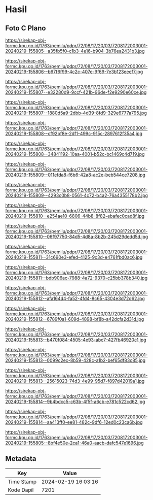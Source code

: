 # Hasil

## Foto C Plano

https://sirekap-obj-formc.kpu.go.id/1763/pemilu/pdpr/72/08/17/20/03/7208172003001-20240219-155805--a35fb5f0-c1b3-4e16-b904-3b76ea2431b3.jpg

https://sirekap-obj-formc.kpu.go.id/1763/pemilu/pdpr/72/08/17/20/03/7208172003001-20240219-155806--b67f6f99-4c2c-407e-9f69-7e3b123eeef7.jpg

https://sirekap-obj-formc.kpu.go.id/1763/pemilu/pdpr/72/08/17/20/03/7208172003001-20240219-155807--e32280d9-9ccf-421b-96de-f2e9290e60ce.jpg

https://sirekap-obj-formc.kpu.go.id/1763/pemilu/pdpr/72/08/17/20/03/7208172003001-20240219-155807--1880d5a9-2dbb-4d39-8fd9-329e6777a795.jpg

https://sirekap-obj-formc.kpu.go.id/1763/pemilu/pdpr/72/08/17/20/03/7208172003001-20240219-155808--cf92bf8e-2df1-499c-915c-2897612f35a4.jpg

https://sirekap-obj-formc.kpu.go.id/1763/pemilu/pdpr/72/08/17/20/03/7208172003001-20240219-155808--34841192-10aa-4001-b52c-bc1469c4d719.jpg

https://sirekap-obj-formc.kpu.go.id/1763/pemilu/pdpr/72/08/17/20/03/7208172003001-20240219-155809--011efda8-f6b6-42a8-ac2e-beb544ce7208.jpg

https://sirekap-obj-formc.kpu.go.id/1763/pemilu/pdpr/72/08/17/20/03/7208172003001-20240219-155809--4293c0b8-0561-4c72-b4a2-76a4355178b2.jpg

https://sirekap-obj-formc.kpu.go.id/1763/pemilu/pdpr/72/08/17/20/03/7208172003001-20240219-155810--e254ae10-6806-44b8-8f82-ebafec0cad8f.jpg

https://sirekap-obj-formc.kpu.go.id/1763/pemilu/pdpr/72/08/17/20/03/7208172003001-20240219-155810--06f97750-84d5-4d8a-8b2b-245d29dedd5d.jpg

https://sirekap-obj-formc.kpu.go.id/1763/pemilu/pdpr/72/08/17/20/03/7208172003001-20240219-155811--31c690e3-efed-4125-9c3d-e4761fbd0ac6.jpg

https://sirekap-obj-formc.kpu.go.id/1763/pemilu/pdpr/72/08/17/20/03/7208172003001-20240219-155811--bdb906ac-7988-4a72-9370-c25bb378b340.jpg

https://sirekap-obj-formc.kpu.go.id/1763/pemilu/pdpr/72/08/17/20/03/7208172003001-20240219-155812--afa164d4-fa52-4fd4-8c65-4304e3d72d62.jpg

https://sirekap-obj-formc.kpu.go.id/1763/pemilu/pdpr/72/08/17/20/03/7208172003001-20240219-155812--6789f0a1-609d-4898-bf8b-a42dcfa2d31d.jpg

https://sirekap-obj-formc.kpu.go.id/1763/pemilu/pdpr/72/08/17/20/03/7208172003001-20240219-155813--b470f084-4505-4e93-abc7-427fb46920c1.jpg

https://sirekap-obj-formc.kpu.go.id/1763/pemilu/pdpr/72/08/17/20/03/7208172003001-20240219-155813--0099c2ec-8b59-428c-a1b2-bef65df83c85.jpg

https://sirekap-obj-formc.kpu.go.id/1763/pemilu/pdpr/72/08/17/20/03/7208172003001-20240219-155813--25615023-74d3-4e99-95d7-f897d42019a1.jpg

https://sirekap-obj-formc.kpu.go.id/1763/pemilu/pdpr/72/08/17/20/03/7208172003001-20240219-155814--9b4bdcc5-c63b-4f5f-a6cb-e781c522cd62.jpg

https://sirekap-obj-formc.kpu.go.id/1763/pemilu/pdpr/72/08/17/20/03/7208172003001-20240219-155814--aa413ff0-ee81-482c-9df6-12ed0c23ca6b.jpg

https://sirekap-obj-formc.kpu.go.id/1763/pemilu/pdpr/72/08/17/20/03/7208172003001-20240219-155805--8bf4e50e-2ca1-46a0-aacb-dafc547e1696.jpg


## Metadata

| Key        | Value               |
| ---------- | ------------------- |
| Time Stamp | 2024-02-19 16:03:16 |
| Kode Dapil | 7201                |



